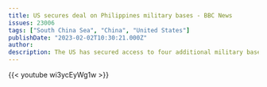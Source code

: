 ```yaml
---
title: US secures deal on Philippines military bases - BBC News
issues: 23006
tags: ["South China Sea", "China", "United States"]
publishDate: "2023-02-02T10:30:21.000Z"
author: 
description: The US has secured access to four additional military bases in the Philippines to monitor the Chinese in the South China Sea and around Taiwan.
---
```


{{< youtube wi3ycEyWg1w >}}